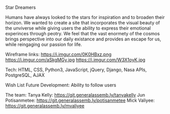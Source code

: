 Star Dreamers



Humans have always looked to the stars for inspiration and to broaden their horizon. We wanted to create a site that incorporates the visual beauty of the unviverse while giving users the ability to express their emotional experinces through peotry. We feel that the vast enormety of the cosmos brings perspective into our daily existance and provides an escape for us, while reingaging our passion for life. 



Wireframe links:
https://i.imgur.com/0K0HBxz.png
https://i.imgur.com/aSkgMGy.jpg
https://i.imgur.com/W3X1oyK.jpg



Tech:
HTML, CSS, Python3, JavaScript, jQuery, Django, Nasa APIs, PostgreSQL, AJAX



Wish List Future Development:
Ability to follow users


The team:
Tanya Kelly: https://git.generalassemb.ly/tanyakelly
Jun Potisanmetee: https://git.generalassemb.ly/potisanmetee
Mick Valiyee: https://git.generalassemb.ly/mvaliyee
